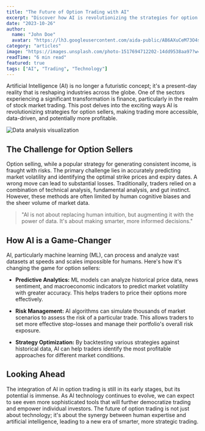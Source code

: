 ```yaml
---
title: "The Future of Option Trading with AI"
excerpt: "Discover how AI is revolutionizing the strategies for option sellers."
date: "2023-10-26"
author:
  name: "John Doe"
  avatar: "https://lh3.googleusercontent.com/aida-public/AB6AXuCeM73O4s-yf3bJflwC8hWlxpYhZvL3NCF8f6NECCZAJHdWg4lxQIvFNOHFyl-YemhvBVqtZM_0WzDP6dg_s5ViCGIZfln1vKSzAUkM51auf1WefHKujDUzJo_G8tEzHDMbgAz6ThbxD9yu7XuwwdqxcUVHuuDtE8SqJdTFW1ypBHs8-F6_hoRABF3w9cKY7ZDaJ27fm1yKSFs7C8FGJEjGYKY9XJgzf041PYU9Z9a8AEF9sYUS45WzlVl7dc4eJSXvKOlSJZDtwg4"
category: "articles"
image: "https://images.unsplash.com/photo-1517694712202-14dd9538aa97?w=800&h=600&fit=crop"
readTime: "6 min read"
featured: true
tags: ["AI", "Trading", "Technology"]
---
```


Artificial Intelligence (AI) is no longer a futuristic concept; it's a present-day reality that is reshaping industries across the globe. One of the sectors experiencing a significant transformation is finance, particularly in the realm of stock market trading. This post delves into the exciting ways AI is revolutionizing strategies for option sellers, making trading more accessible, data-driven, and potentially more profitable.

![Data analysis visualization](https://lh3.googleusercontent.com/aida-public/AB6AXuCKOa8fSNVSqvoDrrBXSfMnprj80ETOK2pGgUcvVeF-byUuIU58TihOaZXR7I1tlTrxrowcF41_TJXcoxkXLBCuMVODCR2lwzRCn-MyFo8yrJPL8yEhMfE4sUd3NYhj4_eGFvnKrKhP0sPkia9Xv53dqImInWLQE0C-xVZV-gqSicZqGbep2V_Us_hblaG6j0u8kuezRPuz_CCrWXqhsUQIC7Pir-0ccDuaT6UC32TOJgMnNxcXD0ko__4yZzycupKHU99y1hyUANc)

## The Challenge for Option Sellers

Option selling, while a popular strategy for generating consistent income, is fraught with risks. The primary challenge lies in accurately predicting market volatility and identifying the optimal strike prices and expiry dates. A wrong move can lead to substantial losses. Traditionally, traders relied on a combination of technical analysis, fundamental analysis, and gut instinct. However, these methods are often limited by human cognitive biases and the sheer volume of market data.

> "AI is not about replacing human intuition, but augmenting it with the power of data. It's about making smarter, more informed decisions."

## How AI is a Game-Changer

AI, particularly machine learning (ML), can process and analyze vast datasets at speeds and scales impossible for humans. Here's how it's changing the game for option sellers:

- **Predictive Analytics:** ML models can analyze historical price data, news sentiment, and macroeconomic indicators to predict market volatility with greater accuracy. This helps traders to price their options more effectively.

- **Risk Management:** AI algorithms can simulate thousands of market scenarios to assess the risk of a particular trade. This allows traders to set more effective stop-losses and manage their portfolio's overall risk exposure.

- **Strategy Optimization:** By backtesting various strategies against historical data, AI can help traders identify the most profitable approaches for different market conditions.

## Looking Ahead

The integration of AI in option trading is still in its early stages, but its potential is immense. As AI technology continues to evolve, we can expect to see even more sophisticated tools that will further democratize trading and empower individual investors. The future of option trading is not just about technology; it's about the synergy between human expertise and artificial intelligence, leading to a new era of smarter, more strategic trading.
